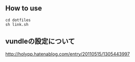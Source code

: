 ## How to use
```
cd dotfiles
sh link.sh

```
## vundleの設定について
http://holypp.hatenablog.com/entry/20110515/1305443997

